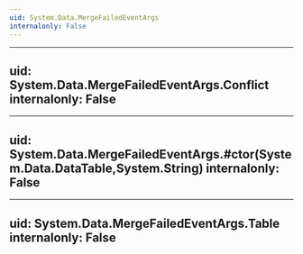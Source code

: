 ```yaml
---
uid: System.Data.MergeFailedEventArgs
internalonly: False
---
```


---
uid: System.Data.MergeFailedEventArgs.Conflict
internalonly: False
---

---
uid: System.Data.MergeFailedEventArgs.#ctor(System.Data.DataTable,System.String)
internalonly: False
---

---
uid: System.Data.MergeFailedEventArgs.Table
internalonly: False
---
